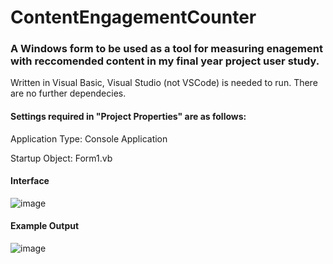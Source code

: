 # ContentEngagementCounter
### A Windows form to be used as a tool for measuring enagement with reccomended content in my final year project user study.

Written in Visual Basic, Visual Studio (not VSCode) is needed to run.
There are no further dependecies.

#### Settings required in "Project Properties" are as follows:

Application Type: Console Application

Startup Object: Form1.vb

#### Interface
![image](https://user-images.githubusercontent.com/48021683/163010925-cbf9f3f2-c493-46e3-b18b-261e1b6ee359.png)

#### Example Output
![image](https://user-images.githubusercontent.com/48021683/163010946-876f2773-844a-45f2-9209-c9deae46bdc6.png)

